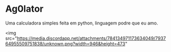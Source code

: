 # Ag0lator

Uma calculadora simples feita em python, linguagem podre que eu amo.

<img src="https://media.discordapp.net/attachments/784134971173634049/793764955509751838/unknown.png?width=946&height=473"
